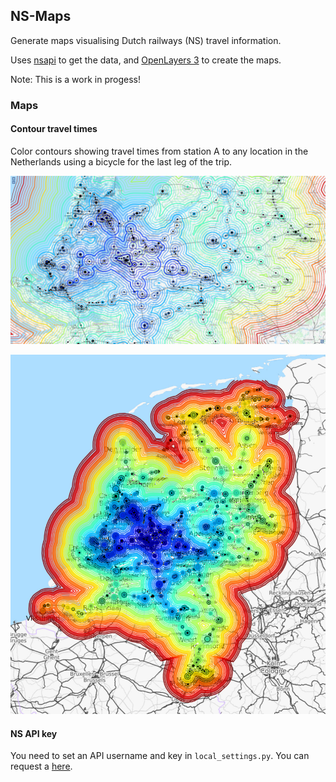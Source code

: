 ## NS-Maps

Generate maps visualising Dutch railways (NS) travel information. 

Uses [nsapi](https://github.com/aquatix/ns-api) to get the data, and [OpenLayers 3](https://github.com/openlayers/ol3) to create the maps. 

Note: This is a work in progess!

### Maps

#### Contour travel times

Color contours showing travel times from station A to any location in the Netherlands using a bicycle for the last leg of the trip. 

![Contour travel times demo. Detailed view.](/images/demo/contour_travel_times_utrecht_detail.jpg?raw=true)

![Contour travel times demo. Overview.](/images/demo/contour_travel_times_utrecht_overview.jpg?raw=true)

#### NS API key 

You need to set an API username and key in `local_settings.py`. 
You can request a [here](http://www.ns.nl/en/travel-information/ns-api).
